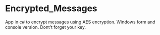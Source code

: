 # Encrypted_Messages
App in c# to encrypt messages using AES encryption. Windows form and console version. Dont't forget your key.
